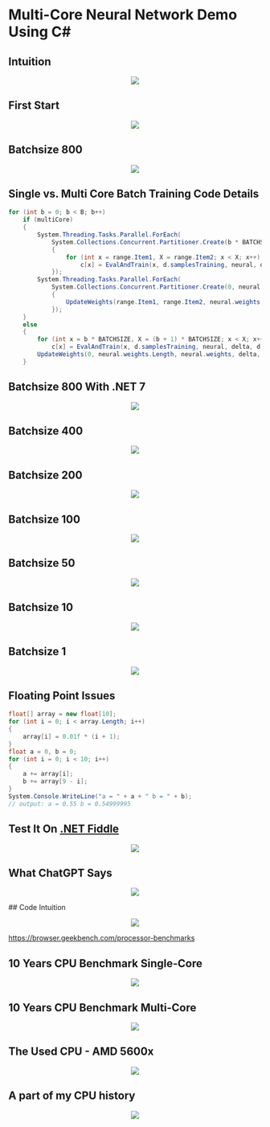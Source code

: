 # Multi-Core Neural Network Demo Using C#


## Intuition
<p align="center">
  <img src="https://github.com/grensen/multi-core/blob/main/figures/multi-core_intuition.png?raw=true">
</p>

## First Start
<p align="center">
  <img src="https://github.com/grensen/multi-core/blob/main/figures/multi-core_init.png?raw=true">
</p>

## Batchsize 800
<p align="center">
  <img src="https://github.com/grensen/multi-core/blob/main/figures/multi-core_batch_800.png?raw=true">
</p>

## Single vs. Multi Core Batch Training Code Details
~~~cs
for (int b = 0; b < B; b++)
    if (multiCore)
    {
        System.Threading.Tasks.Parallel.ForEach(
            System.Collections.Concurrent.Partitioner.Create(b * BATCHSIZE, (b + 1) * BATCHSIZE), range =>
            {
                for (int x = range.Item1, X = range.Item2; x < X; x++)
                    c[x] = EvalAndTrain(x, d.samplesTraining, neural, delta, d.labelsTraining[x]);
            });
        System.Threading.Tasks.Parallel.ForEach(
            System.Collections.Concurrent.Partitioner.Create(0, neural.weights.Length), range =>
            {
                UpdateWeights(range.Item1, range.Item2, neural.weights, delta, lr, mom);
            });
    }
    else
    {
        for (int x = b * BATCHSIZE, X = (b + 1) * BATCHSIZE; x < X; x++)
            c[x] = EvalAndTrain(x, d.samplesTraining, neural, delta, d.labelsTraining[x]);
        UpdateWeights(0, neural.weights.Length, neural.weights, delta, lr, mom);
    }
~~~

## Batchsize 800 With .NET 7
<p align="center">
  <img src="https://github.com/grensen/multi-core/blob/main/figures/multi-core_batch_800_dotnet7.png?raw=true">
</p>

## Batchsize 400
<p align="center">
  <img src="https://github.com/grensen/multi-core/blob/main/figures/multi-core_batch_400.png?raw=true">
</p>

## Batchsize 200
<p align="center">
  <img src="https://github.com/grensen/multi-core/blob/main/figures/multi-core_batch_200.png?raw=true">
</p>

## Batchsize 100
<p align="center">
  <img src="https://github.com/grensen/multi-core/blob/main/figures/multi-core_batch_100.png?raw=true">
</p>

## Batchsize 50
<p align="center">
  <img src="https://github.com/grensen/multi-core/blob/main/figures/multi-core_batch_50.png?raw=true">
</p>

## Batchsize 10
<p align="center">
  <img src="https://github.com/grensen/multi-core/blob/main/figures/multi-core_batch_10.png?raw=true">
</p>

## Batchsize 1
<p align="center">
  <img src="https://github.com/grensen/multi-core/blob/main/figures/multi-core_batch_1.png?raw=true">
</p>

## Floating Point Issues
~~~cs
float[] array = new float[10];
for (int i = 0; i < array.Length; i++)
{
    array[i] = 0.01f * (i + 1);
}
float a = 0, b = 0;
for (int i = 0; i < 10; i++)
{
    a += array[i];
    b += array[9 - i];
}
System.Console.WriteLine("a = " + a + " b = " + b);
// output: a = 0.55 b = 0.54999995
~~~

## Test It On [.NET Fiddle](https://dotnetfiddle.net/)
<p align="center">
  <img src="https://github.com/grensen/multi-core/blob/main/figures/dotnetfiddle_floating_point_issue.png?raw=true">
</p>

## What ChatGPT Says
<p align="center">
  <img src="https://github.com/grensen/multi-core/blob/main/figures/network_intuition.png?raw=true">
</p>
## Code Intuition
<p align="center">
  <img src="https://github.com/grensen/multi-core/blob/main/figures/network_intuition.png?raw=true">
</p>

https://browser.geekbench.com/processor-benchmarks
## 10 Years CPU Benchmark Single-Core 
<p align="center">
  <img src="https://github.com/grensen/multi-core/blob/main/figures/bench_decade_single_core.gif?raw=true">
</p>

## 10 Years CPU Benchmark Multi-Core 
<p align="center">
  <img src="https://github.com/grensen/multi-core/blob/main/figures/bench_decade_multi_core.gif?raw=true">
</p>

## The Used CPU - AMD 5600x 
<p align="center">
  <img src="https://github.com/grensen/multi-core/blob/main/figures/used_cpu_amd_5600x.png?raw=true">
</p>

## A part of my CPU history
<p align="center">
  <img src="https://github.com/grensen/multi-core/blob/main/figures/cpu_generations.jpg_rdy.png?raw=true">
</p>
